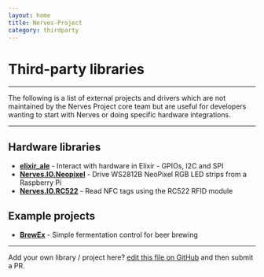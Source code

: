 ```yaml
---
layout: home
title: Nerves-Project
category: thirdparty
---
```

# Third-party libraries

<hr/>

The following is a list of external projects and drivers which are not
maintained by the Nerves Project core team but are useful for
developers wanting to start with Nerves or doing specific hardware
integrations.

<hr/>

## <a id="hardware"></a>Hardware libraries

* **[elixir_ale](https://github.com/fhunleth/elixir_ale)** - Interact
  with hardware in Elixir - GPIOs, I2C and SPI
* **[Nerves.IO.Neopixel](https://github.com/GregMefford/nerves_io_neopixel)** -
  Drive WS2812B NeoPixel RGB LED strips from a Raspberry Pi
* **[Nerves.IO.RC522](https://github.com/arjan/nerves_io_rc522)** -
  Read NFC tags using the RC522 RFID module


## <a id="examples"></a>Example projects

* **[BrewEx](https://github.com/tverlaan/brew_ex)** - Simple fermentation control for beer brewing


<hr/>

Add your own library / project here?
[edit this file on GitHub](https://github.com/nerves-project/nerves-project.github.com/edit/master/thirdparty.md)
and then submit a PR.
